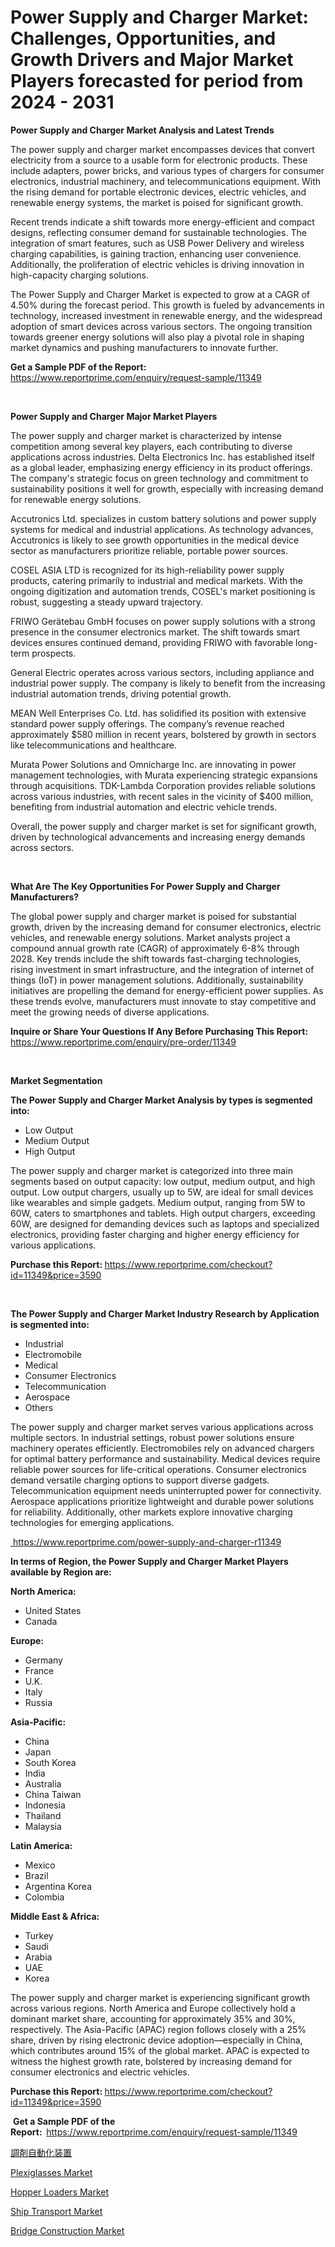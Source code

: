 <p><h1>Power Supply and Charger Market: Challenges, Opportunities, and Growth Drivers and Major Market Players forecasted for period from 2024 - 2031</h1></p><p><strong>Power Supply and Charger Market Analysis and Latest Trends</strong></p>
<p><p>The power supply and charger market encompasses devices that convert electricity from a source to a usable form for electronic products. These include adapters, power bricks, and various types of chargers for consumer electronics, industrial machinery, and telecommunications equipment. With the rising demand for portable electronic devices, electric vehicles, and renewable energy systems, the market is poised for significant growth.</p><p>Recent trends indicate a shift towards more energy-efficient and compact designs, reflecting consumer demand for sustainable technologies. The integration of smart features, such as USB Power Delivery and wireless charging capabilities, is gaining traction, enhancing user convenience. Additionally, the proliferation of electric vehicles is driving innovation in high-capacity charging solutions.</p><p>The Power Supply and Charger Market is expected to grow at a CAGR of 4.50% during the forecast period. This growth is fueled by advancements in technology, increased investment in renewable energy, and the widespread adoption of smart devices across various sectors. The ongoing transition towards greener energy solutions will also play a pivotal role in shaping market dynamics and pushing manufacturers to innovate further.</p></p>
<p><strong>Get a Sample PDF of the Report:&nbsp;</strong> <a href="https://www.reportprime.com/enquiry/request-sample/11349">https://www.reportprime.com/enquiry/request-sample/11349</a></p>
<p>&nbsp;</p>
<p><strong>Power Supply and Charger Major Market Players</strong></p>
<p><p>The power supply and charger market is characterized by intense competition among several key players, each contributing to diverse applications across industries. Delta Electronics Inc. has established itself as a global leader, emphasizing energy efficiency in its product offerings. The company's strategic focus on green technology and commitment to sustainability positions it well for growth, especially with increasing demand for renewable energy solutions.</p><p>Accutronics Ltd. specializes in custom battery solutions and power supply systems for medical and industrial applications. As technology advances, Accutronics is likely to see growth opportunities in the medical device sector as manufacturers prioritize reliable, portable power sources.</p><p>COSEL ASIA LTD is recognized for its high-reliability power supply products, catering primarily to industrial and medical markets. With the ongoing digitization and automation trends, COSEL's market positioning is robust, suggesting a steady upward trajectory.</p><p>FRIWO Gerätebau GmbH focuses on power supply solutions with a strong presence in the consumer electronics market. The shift towards smart devices ensures continued demand, providing FRIWO with favorable long-term prospects.</p><p>General Electric operates across various sectors, including appliance and industrial power supply. The company is likely to benefit from the increasing industrial automation trends, driving potential growth.</p><p>MEAN Well Enterprises Co. Ltd. has solidified its position with extensive standard power supply offerings. The company’s revenue reached approximately $580 million in recent years, bolstered by growth in sectors like telecommunications and healthcare.</p><p>Murata Power Solutions and Omnicharge Inc. are innovating in power management technologies, with Murata experiencing strategic expansions through acquisitions. TDK-Lambda Corporation provides reliable solutions across various industries, with recent sales in the vicinity of $400 million, benefiting from industrial automation and electric vehicle trends.</p><p>Overall, the power supply and charger market is set for significant growth, driven by technological advancements and increasing energy demands across sectors.</p></p>
<p>&nbsp;</p>
<p><strong>What Are The Key Opportunities For Power Supply and Charger Manufacturers?</strong></p>
<p><p>The global power supply and charger market is poised for substantial growth, driven by the increasing demand for consumer electronics, electric vehicles, and renewable energy solutions. Market analysts project a compound annual growth rate (CAGR) of approximately 6-8% through 2028. Key trends include the shift towards fast-charging technologies, rising investment in smart infrastructure, and the integration of internet of things (IoT) in power management solutions. Additionally, sustainability initiatives are propelling the demand for energy-efficient power supplies. As these trends evolve, manufacturers must innovate to stay competitive and meet the growing needs of diverse applications.</p></p>
<p><strong>Inquire or Share Your Questions If Any Before Purchasing This Report:</strong> <a href="https://www.reportprime.com/enquiry/pre-order/11349">https://www.reportprime.com/enquiry/pre-order/11349</a></p>
<p>&nbsp;</p>
<p><strong>Market Segmentation</strong></p>
<p><strong>The Power Supply and Charger Market Analysis by types is segmented into:</strong></p>
<p><ul><li>Low Output</li><li>Medium Output</li><li>High Output</li></ul></p>
<p><p>The power supply and charger market is categorized into three main segments based on output capacity: low output, medium output, and high output. Low output chargers, usually up to 5W, are ideal for small devices like wearables and simple gadgets. Medium output, ranging from 5W to 60W, caters to smartphones and tablets. High output chargers, exceeding 60W, are designed for demanding devices such as laptops and specialized electronics, providing faster charging and higher energy efficiency for various applications.</p></p>
<p><strong>Purchase this Report:&nbsp;</strong><a href="https://www.reportprime.com/checkout?id=11349&price=3590">https://www.reportprime.com/checkout?id=11349&price=3590</a></p>
<p>&nbsp;</p>
<p><strong>The Power Supply and Charger Market Industry Research by Application is segmented into:</strong></p>
<p><ul><li>Industrial</li><li>Electromobile</li><li>Medical</li><li>Consumer Electronics</li><li>Telecommunication</li><li>Aerospace</li><li>Others</li></ul></p>
<p><p>The power supply and charger market serves various applications across multiple sectors. In industrial settings, robust power solutions ensure machinery operates efficiently. Electromobiles rely on advanced chargers for optimal battery performance and sustainability. Medical devices require reliable power sources for life-critical operations. Consumer electronics demand versatile charging options to support diverse gadgets. Telecommunication equipment needs uninterrupted power for connectivity. Aerospace applications prioritize lightweight and durable power solutions for reliability. Additionally, other markets explore innovative charging technologies for emerging applications.</p></p>
<p><a href="https://www.reportprime.com/power-supply-and-charger-r11349">&nbsp;https://www.reportprime.com/power-supply-and-charger-r11349</a></p>
<p><strong>In terms of Region, the Power Supply and Charger Market Players available by Region are:</strong></p>
<p>
    <p> <strong> North America: </strong>
        <ul>
            <li>United States</li>
            <li>Canada</li>
        </ul>
        </p> 
    <p> <strong> Europe: </strong>
        <ul>
            <li>Germany</li>
            <li>France</li>
            <li>U.K.</li>
            <li>Italy</li>
            <li>Russia</li>
        </ul>
        </p> 
    <p> <strong> Asia-Pacific: </strong>
        <ul>
            <li>China</li>
            <li>Japan</li>
            <li>South Korea</li>
            <li>India</li>
            <li>Australia</li>
            <li>China Taiwan</li>
            <li>Indonesia</li>
            <li>Thailand</li>
            <li>Malaysia</li>
        </ul>
        </p> 
    <p> <strong> Latin America: </strong>
        <ul>
            <li>Mexico</li>
            <li>Brazil</li>
            <li>Argentina Korea</li>
            <li>Colombia</li>
        </ul>
        </p> 
    <p> <strong> Middle East & Africa: </strong>
        <ul>
            <li>Turkey</li>
            <li>Saudi</li>
            <li>Arabia</li>
            <li>UAE</li>
            <li>Korea</li>
        </ul>
    </p>
    </p>
<p><p>The power supply and charger market is experiencing significant growth across various regions. North America and Europe collectively hold a dominant market share, accounting for approximately 35% and 30%, respectively. The Asia-Pacific (APAC) region follows closely with a 25% share, driven by rising electronic device adoption—especially in China, which contributes around 15% of the global market. APAC is expected to witness the highest growth rate, bolstered by increasing demand for consumer electronics and electric vehicles.</p></p>
<p><strong>Purchase this Report: </strong><a href="https://www.reportprime.com/checkout?id=11349&price=3590">https://www.reportprime.com/checkout?id=11349&price=3590</a></p>
<p>&nbsp;<strong>Get a Sample PDF of the Report:&nbsp;&nbsp;</strong><a href="https://www.reportprime.com/enquiry/request-sample/11349">https://www.reportprime.com/enquiry/request-sample/11349</a></p>
<p><strong></strong></p>
<p><p><a href="https://medium.com/@eunawiegad2023/dispensing-automation-equipment-market-%E3%81%AE%E3%82%B0%E3%83%AD%E3%83%BC%E3%83%90%E3%83%AB%E5%B8%82%E5%A0%B4%E6%A6%82%E8%A6%81%E3%81%AF-%E4%B8%96%E7%95%8C%E3%81%8A%E3%82%88%E3%81%B3%E4%B8%BB%E8%A6%81%E5%B8%82%E5%A0%B4%E3%81%AB%E3%81%8A%E3%81%91%E3%82%8B%E6%A5%AD%E7%95%8C%E3%81%AB%E5%BD%B1%E9%9F%BF%E3%82%92%E4%B8%8E%E3%81%88%E3%82%8B%E4%B8%BB%E8%A6%81%E3%81%AA%E3%83%88%E3%83%AC%E3%83%B3%E3%83%89%E3%81%AB%E3%81%A4%E3%81%84%E3%81%A6-%E7%8B%AC%E8%87%AA%E3%81%AE%E8%A6%96%E7%82%B9%E3%82%92%E6%8F%90%E4%BE%9B%E3%81%97%E3%81%BE%E3%81%99-5db26d8b97b6">調剤自動化装置</a></p><p><a href="https://medium.com/@nancyalvarado586/the-plexiglasses-market-has-experienced-impressive-growth-in-recent-years-expanding-its-market-0621dc6e901b">Plexiglasses Market</a></p><p><a href="https://www.linkedin.com/pulse/how-regional-markets-adapting-hopper-loaders-market-innovations-ewn6c?trackingId=BJQPQ4JIStGfct96FZGAyg%3D%3D">Hopper Loaders Market</a></p><p><a href="https://issuu.com/reportprime-2/docs/ship-transport-market-size-2030.ppt_65a0ba77a8a35a">Ship Transport Market</a></p><p><a href="https://github.com/LilianFaulkner65/Market-Research-Report-List-1/blob/main/bridge-construction-market.md">Bridge Construction Market</a></p></p>